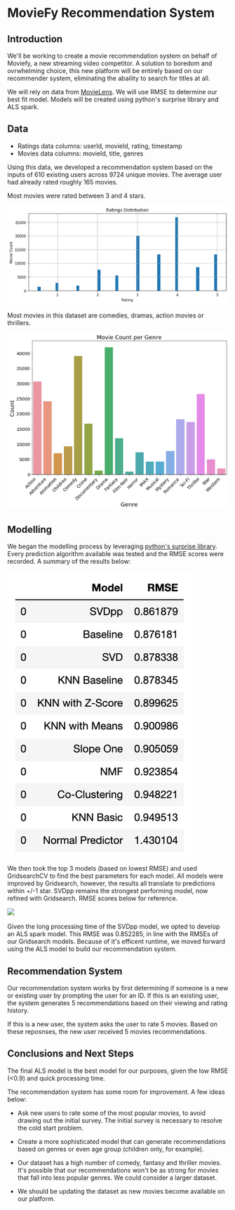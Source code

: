# MovieFy Recommendation System


## Introduction

We'll be working to create a movie recommendation system on behalf of Moviefy, a new streaming video competitor. A solution to boredom and ovrwhelming choice, this new platform will be entirely based on our recommender system, eliminating the abaility to search for titles at all.

We will rely on data from [MovieLens](https://grouplens.org/datasets/movielens/latest/). We will use RMSE to determine our best fit model. Models will be created using python's surprise library and ALS spark.

## Data

* Ratings data columns: userId, movieId, rating, timestamp
* Movies data columns: movieId, title, genres

Using this data, we developed a recommendation system based on the inputs of 610 existing users across 9724 unique movies. The average user had already rated  roughly 165 movies.

Most movies were rated between 3 and 4 stars.

<img src='https://github.com/miriamsemmar/dsc-mod-4-project-v2-1-onl01-dtsc-pt-070620/blob/master/ratings_distribution.png'>


Most movies in this dataset are comedies, dramas, action movies or thrillers.

<img src='https://github.com/miriamsemmar/dsc-mod-4-project-v2-1-onl01-dtsc-pt-070620/blob/master/moviespergenre.png'>



## Modelling

We began the modelling process by leveraging [python's surprise library](https://surprise.readthedocs.io/en/stable/prediction_algorithms_package.html). Every prediction algorithm available was tested and the RMSE scores were recorded. A summary of the results below:

<img src='https://github.com/miriamsemmar/dsc-mod-4-project-v2-1-onl01-dtsc-pt-070620/blob/master/Vanilla%20Models.png'>

We then took the top 3 models (based on lowest RMSE) and used GridsearchCV to find the best parameters for each model. All models were improved by Gridsearch, however, the results all translate to predictions within +/-1 star. SVDpp remains the strongest performing model, now refined with Gridsearch. RMSE scores below for reference.

<img src='https://github.com/miriamsemmar/dsc-mod-4-project-v2-1-onl01-dtsc-pt-070620/blob/master/gridsearch_models'>

Given the long processing time of the SVDpp model, we opted to develop an ALS spark model. This RMSE was 0.852285, in line with the RMSEs of our Gridsearch models. Because of it's efficent runtime, we moved forward using the ALS model to build our recommendation system.


## Recommendation System

Our recommendation system works by first determining if someone is a new or existing user by prompting the user for an ID. If this is an existing user, the system generates 5 recommendations based on their viewing and rating history.

If this is a new user, the system asks the user to rate 5 movies. Based on these reposnses, the new user received 5 movies recommendations. 


## Conclusions and Next Steps

The final ALS model is the best model for our purposes, given the low RMSE (<0.9) and quick processing time.

The recommendation system has some room for improvement. A few ideas below:

- Ask new users to rate some of the most popular movies, to avoid drawing out the initial survey. The initial survey is necessary to resolve the cold start problem.

- Create a more sophisticated model that can generate recommendations based on genres or even age group (children only, for example).

- Our dataset has a high number of comedy, fantasy and thriller movies. It's possible that our recommendations won't be as strong for movies that fall into less popular genres. We could consider a larger dataset.

- We should be updating the dataset as new movies become available on our platform.
